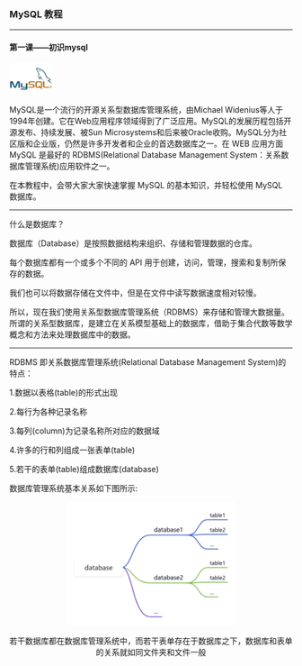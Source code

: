 ### MySQL 教程

---

#### 第一课——初识mysql

<img src="image/mysql1.1.png" width="15%" /> 

MySQL是一个流行的开源关系型数据库管理系统，由Michael Widenius等人于1994年创建。它在Web应用程序领域得到了广泛应用。MySQL的发展历程包括开源发布、持续发展、被Sun Microsystems和后来被Oracle收购。MySQL分为社区版和企业版，仍然是许多开发者和企业的首选数据库之一。在 WEB 应用方面 MySQL 是最好的 RDBMS(Relational Database Management System：关系数据库管理系统)应用软件之一。

在本教程中，会带大家大家快速掌握 MySQL 的基本知识，并轻松使用 MySQL 数据库。

---

什么是数据库？

数据库（Database）是按照数据结构来组织、存储和管理数据的仓库。

每个数据库都有一个或多个不同的 API 用于创建，访问，管理，搜索和复制所保存的数据。

我们也可以将数据存储在文件中，但是在文件中读写数据速度相对较慢。

所以，现在我们使用关系型数据库管理系统（RDBMS）来存储和管理大数据量。所谓的关系型数据库，是建立在关系模型基础上的数据库，借助于集合代数等数学概念和方法来处理数据库中的数据。

---

RDBMS 即关系数据库管理系统(Relational Database Management System)的特点：

1.数据以表格(table)的形式出现

2.每行为各种记录名称

3.每列(column)为记录名称所对应的数据域

4.许多的行和列组成一张表单(table)

5.若干的表单(table)组成数据库(database)

数据库管理系统基本关系如下图所示:

<div align=center><img src="image/mysql1.2.png" width="60%" />


若干数据库都在数据库管理系统中，而若干表单存在于数据库之下，数据库和表单的关系就如同文件夹和文件一般




















